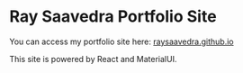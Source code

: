 # Ray Saavedra Portfolio Site

You can access my portfolio site here: [raysaavedra.github.io](https://raysaavedra.github.io)

This site is powered by React and MaterialUI.
